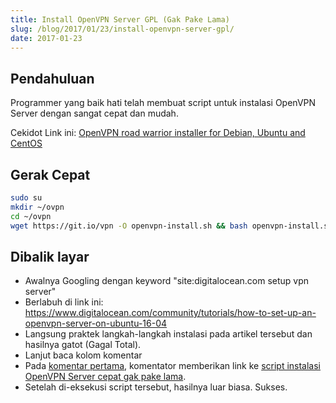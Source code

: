 ```yaml
---
title: Install OpenVPN Server GPL (Gak Pake Lama)
slug: /blog/2017/01/23/install-openvpn-server-gpl/
date: 2017-01-23
---
```


## Pendahuluan

Programmer yang baik hati telah membuat script untuk instalasi OpenVPN Server
dengan sangat cepat dan mudah. 

Cekidot Link ini: [OpenVPN road warrior installer for Debian, Ubuntu and CentOS][1]

## Gerak Cepat

```sh
sudo su
mkdir ~/ovpn
cd ~/ovpn
wget https://git.io/vpn -O openvpn-install.sh && bash openvpn-install.sh
```

## Dibalik layar

- Awalnya Googling dengan keyword "site:digitalocean.com setup vpn server"
- Berlabuh di link ini: https://www.digitalocean.com/community/tutorials/how-to-set-up-an-openvpn-server-on-ubuntu-16-04
- Langsung praktek langkah-langkah instalasi pada artikel tersebut dan hasilnya gatot (Gagal Total).
- Lanjut baca kolom komentar
- Pada [komentar pertama][2], komentator memberikan link ke [script instalasi OpenVPN Server cepat gak pake lama][1].
- Setelah di-eksekusi script tersebut, hasilnya luar biasa. Sukses.

[1]: https://github.com/Nyr/openvpn-install
[2]: https://www.digitalocean.com/community/tutorials/how-to-set-up-an-openvpn-server-on-ubuntu-16-04?comment=46637